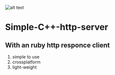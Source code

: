 ![alt text](https://img.icons8.com/cotton/2x/server.png)
# Simple-C++-http-server
## With an ruby http responce client 
1. simple to use 
2. crossplatform
3. light-weight
